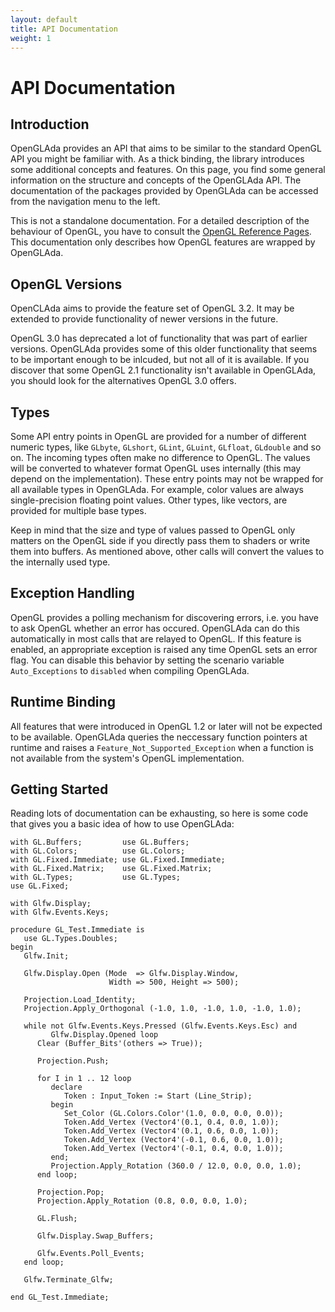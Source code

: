 ```yaml
---
layout: default
title: API Documentation
weight: 1
---
```


# API Documentation

## Introduction

OpenGLAda provides an API that aims to be similar to the standard OpenGL API you
might be familiar with. As a thick binding, the library introduces some additional
concepts and features. On this page, you find some general information on the structure
and concepts of the OpenGLAda API. The documentation of the packages
provided by OpenGLAda can be accessed from the navigation menu to the left.

This is not a standalone documentation. For a detailed description of the behaviour of
OpenGL, you have to consult the
[OpenGL Reference Pages](http://www.opengl.org/sdk/docs/man/). This documentation only
describes how OpenGL features are wrapped by OpenGLAda.

## OpenGL Versions

OpenCLAda aims to provide the feature set of OpenGL 3.2. It may be extended to provide
functionality of newer versions in the future.

OpenGL 3.0 has deprecated a lot of functionality that was part of earlier versions.
OpenGLAda provides some of this older functionality that seems to be important enough
to be inlcuded, but not all of it is available. If you discover that some
OpenGL 2.1 functionality isn't available in OpenGLAda, you should look for the
alternatives OpenGL 3.0 offers.

## Types

Some API entry points in OpenGL are provided for a number of different numeric types, like
`GLbyte`, `GLshort`, `GLint`, `GLuint`, `GLfloat`, `GLdouble` and so on. The incoming
types often make no difference to OpenGL. The values will be converted to whatever
format OpenGL uses internally (this may depend on the implementation). These entry
points may not be wrapped for all available types in OpenGLAda. For example, color
values are always single-precision floating point values. Other types, like vectors, are
provided for multiple base types.

Keep in mind that the size and type of values passed to OpenGL only matters on the
OpenGL side if you directly pass them to shaders or write them into buffers. As mentioned
above, other calls will convert the values to the internally used type.

## Exception Handling

OpenGL provides a polling mechanism for discovering errors, i.e. you have to ask OpenGL
whether an error has occured. OpenGLAda can do this automatically in most calls that are
relayed to OpenGL. If this feature is enabled, an appropriate exception is raised any time
OpenGL sets an error flag. You can disable this behavior by setting the scenario variable
`Auto_Exceptions` to `disabled` when compiling OpenGLAda.

## Runtime Binding

All features that were introduced in OpenGL 1.2 or later will not be expected to be
available. OpenGLAda queries the neccessary function pointers at runtime and raises a
`Feature_Not_Supported_Exception` when a function is not available from the system's
OpenGL implementation.

## Getting Started

Reading lots of documentation can be exhausting, so here is some code that gives you a
basic idea of how to use OpenGLAda:

<?prettify lang=ada?>

    with GL.Buffers;         use GL.Buffers;
    with GL.Colors;          use GL.Colors;
    with GL.Fixed.Immediate; use GL.Fixed.Immediate;
    with GL.Fixed.Matrix;    use GL.Fixed.Matrix;
    with GL.Types;           use GL.Types;
    use GL.Fixed;
    
    with Glfw.Display;
    with Glfw.Events.Keys;
    
    procedure GL_Test.Immediate is
       use GL.Types.Doubles;
    begin
       Glfw.Init;
    
       Glfw.Display.Open (Mode  => Glfw.Display.Window,
                          Width => 500, Height => 500);
    
       Projection.Load_Identity;
       Projection.Apply_Orthogonal (-1.0, 1.0, -1.0, 1.0, -1.0, 1.0);
    
       while not Glfw.Events.Keys.Pressed (Glfw.Events.Keys.Esc) and
             Glfw.Display.Opened loop
          Clear (Buffer_Bits'(others => True));
    
          Projection.Push;
    
          for I in 1 .. 12 loop
             declare
                Token : Input_Token := Start (Line_Strip);
             begin
                Set_Color (GL.Colors.Color'(1.0, 0.0, 0.0, 0.0));
                Token.Add_Vertex (Vector4'(0.1, 0.4, 0.0, 1.0));
                Token.Add_Vertex (Vector4'(0.1, 0.6, 0.0, 1.0));
                Token.Add_Vertex (Vector4'(-0.1, 0.6, 0.0, 1.0));
                Token.Add_Vertex (Vector4'(-0.1, 0.4, 0.0, 1.0));
             end;
             Projection.Apply_Rotation (360.0 / 12.0, 0.0, 0.0, 1.0);
          end loop;
    
          Projection.Pop;
          Projection.Apply_Rotation (0.8, 0.0, 0.0, 1.0);
    
          GL.Flush;
    
          Glfw.Display.Swap_Buffers;
    
          Glfw.Events.Poll_Events;
       end loop;
    
       Glfw.Terminate_Glfw;
    
    end GL_Test.Immediate;